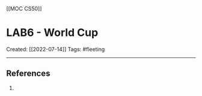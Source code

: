 [[MOC CS50]]

# LAB6 - World Cup
Created:  [[2022-07-14]]
Tags: #fleeting 

---









## References
1. 